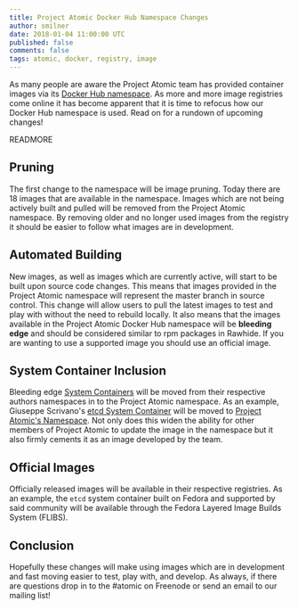 ```yaml
---
title: Project Atomic Docker Hub Namespace Changes
author: smilner
date: 2018-01-04 11:00:00 UTC
published: false
comments: false
tags: atomic, docker, registry, image
---
```


As many people are aware the Project Atomic team has provided container images via its [Docker Hub namespace](https://hub.docker.com/u/projectatomic/). As more and more image registries come online it has become apparent that it is time to refocus how our Docker Hub namespace is used. Read on for a rundown of upcoming changes!

READMORE

## Pruning
The first change to the namespace will be image pruning. Today there are 18 images that are available in the namespace. Images which are not being actively built and pulled will be removed from the Project Atomic namespace. By removing older and no longer used images from the registry it should be easier to follow what images are in development.

## Automated Building
New images, as well as images which are currently active, will start to be built upon source code changes. This means that images provided in the Project Atomic namespace will represent the master branch in source control. This change will allow users to pull the latest images to test and play with without the need to rebuild locally. It also means that the images available in the Project Atomic Docker Hub namespace will be **bleeding edge** and should be considered similar to rpm packages in Rawhide. If you are wanting to use a supported image you should use an official image.

## System Container Inclusion
Bleeding edge [System Containers](https://github.com/projectatomic/atomic-system-containers/) will be moved from their respective authors namespaces in to the Project Atomic namespace. As an example, Giuseppe Scrivano's [etcd System Container](https://hub.docker.com/r/gscrivano/etcd/) will be moved to [Project Atomic's Namespace](https://hub.docker.com/u/projectatomic/). Not only does this widen the ability for other members of Project Atomic to update the image in the namespace but it also firmly cements it as an image developed by the team.

## Official Images
Officially released images will be available in their respective registries. As an example, the ```etcd``` system container built on Fedora and supported by said community will be available through the Fedora Layered Image Builds System (FLIBS).

## Conclusion
Hopefully these changes will make using images which are in development and fast moving easier to test, play with, and develop. As always, if there are questions drop in to the #atomic on Freenode or send an email to our mailing list!
